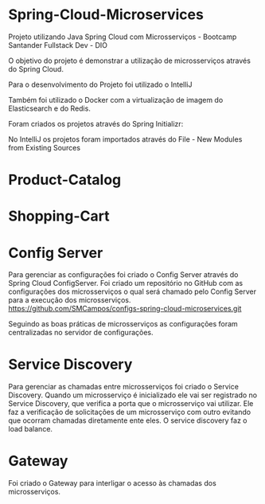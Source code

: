 # Spring-Cloud-Microservices
Projeto utilizando Java Spring Cloud com Microsserviços - Bootcamp Santander Fullstack Dev - DIO

O objetivo do projeto é demonstrar a utilização de microsserviços através do Spring Cloud.

Para o desenvolvimento do Projeto foi utilizado o IntelliJ

Também foi utilizado o Docker com a virtualização de imagem do Elasticsearch e do Redis.

Foram criados os projetos através do Spring Initializr:

No IntelliJ os projetos foram importados através do File - New Modules from Existing Sources

# Product-Catalog

# Shopping-Cart

# Config Server
Para gerenciar as configurações foi criado o Config Server através do Spring Cloud ConfigServer.
Foi criado um repositório no GitHub com as configurações dos microsserviços o qual será chamado
pelo Config Server para a execução dos microsserviços.
https://github.com/SMCampos/configs-spring-cloud-microservices.git

Seguindo as boas práticas de microsserviços as configurações foram centralizadas no servidor de
configurações.

# Service Discovery
Para gerenciar as chamadas entre microsserviços foi criado o Service Discovery.
Quando um microsserviço é inicializado ele vai ser registrado no Service Discovery, que verifica
a porta que o microsserviço vai utilizar.
Ele faz a verificação de solicitações de um microsserviço com outro evitando que ocorram chamadas
diretamente ente eles.
O service discovery faz o load balance.

# Gateway
Foi criado o Gateway para interligar o acesso às chamadas dos microsserviços.






